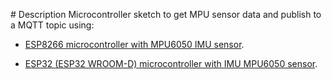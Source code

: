 # Description
Microcontroller sketch to get MPU sensor data and publish to a MQTT topic using:

- [ESP8266 microcontroller with MPU6050 IMU sensor](./ESP8266_MPU6050/README.md).

- [ESP32 (ESP32 WROOM-D) microcontroller with IMU MPU6050 sensor](./ESP32_MPU6050/ESP32_MPU6050.ino).